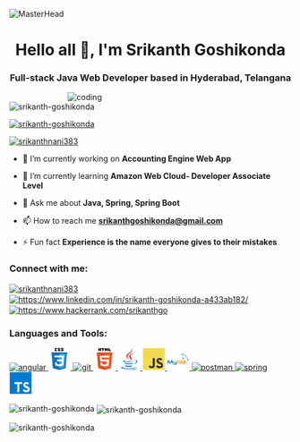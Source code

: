 ![MasterHead](https://chkskills.com/wp-content/uploads/2020/04/PNC-Animated-Banners.gif)
<h1 align="center">Hello all 👋, I'm Srikanth Goshikonda</h1>
<h3 align="center">Full-stack Java Web Developer based in Hyderabad, Telangana</h3>
<img align="right" src="https://i.pinimg.com/originals/6e/a8/c6/6ea8c68dfa924bc2e6a9abe3e473087a.gif" alt="coding" width="400"></img>
<p align="left"> <img src="https://komarev.com/ghpvc/?username=srikanth-goshikonda&label=Profile%20views&color=0e75b6&style=flat" alt="srikanth-goshikonda" /> </p>

<p align="left"> <a href="https://github.com/ryo-ma/github-profile-trophy"><img src="https://github-profile-trophy.vercel.app/?username=srikanth-goshikonda" alt="srikanth-goshikonda" /></a> </p>

<p align="left"> <a href="https://twitter.com/srikanthnani383" target="blank"><img src="https://img.shields.io/twitter/follow/srikanthnani383?logo=twitter&style=for-the-badge" alt="srikanthnani383" /></a> </p>

- 🔭 I’m currently working on **Accounting Engine Web App**

- 🌱 I’m currently learning **Amazon Web Cloud- Developer Associate Level**

- 💬 Ask me about **Java, Spring, Spring Boot**

- 📫 How to reach me **srikanthgoshikonda@gmail.com**

- ⚡ Fun fact **Experience is the name everyone gives to their mistakes**

<h3 align="left">Connect with me:</h3>
<p align="left">
<a href="https://twitter.com/srikanthnani383" target="blank"><img align="center" src="https://raw.githubusercontent.com/rahuldkjain/github-profile-readme-generator/master/src/images/icons/Social/twitter.svg" alt="srikanthnani383" height="30" width="40" /></a>
<a href="https://linkedin.com/in/https://www.linkedin.com/in/srikanth-goshikonda-a433ab182/" target="blank"><img align="center" src="https://raw.githubusercontent.com/rahuldkjain/github-profile-readme-generator/master/src/images/icons/Social/linked-in-alt.svg" alt="https://www.linkedin.com/in/srikanth-goshikonda-a433ab182/" height="30" width="40" /></a>
<a href="https://www.hackerrank.com/https://www.hackerrank.com/srikanthgo" target="blank"><img align="center" src="https://raw.githubusercontent.com/rahuldkjain/github-profile-readme-generator/master/src/images/icons/Social/hackerrank.svg" alt="https://www.hackerrank.com/srikanthgo" height="30" width="40" /></a>
</p>

<h3 align="left">Languages and Tools:</h3>
<p align="left"> <a href="https://angular.io" target="_blank" rel="noreferrer"> <img src="https://angular.io/assets/images/logos/angular/angular.svg" alt="angular" width="40" height="40"/> </a> <a href="https://www.w3schools.com/css/" target="_blank" rel="noreferrer"> <img src="https://raw.githubusercontent.com/devicons/devicon/master/icons/css3/css3-original-wordmark.svg" alt="css3" width="40" height="40"/> </a> <a href="https://git-scm.com/" target="_blank" rel="noreferrer"> <img src="https://www.vectorlogo.zone/logos/git-scm/git-scm-icon.svg" alt="git" width="40" height="40"/> </a> <a href="https://www.w3.org/html/" target="_blank" rel="noreferrer"> <img src="https://raw.githubusercontent.com/devicons/devicon/master/icons/html5/html5-original-wordmark.svg" alt="html5" width="40" height="40"/> </a> <a href="https://www.java.com" target="_blank" rel="noreferrer"> <img src="https://raw.githubusercontent.com/devicons/devicon/master/icons/java/java-original.svg" alt="java" width="40" height="40"/> </a> <a href="https://developer.mozilla.org/en-US/docs/Web/JavaScript" target="_blank" rel="noreferrer"> <img src="https://raw.githubusercontent.com/devicons/devicon/master/icons/javascript/javascript-original.svg" alt="javascript" width="40" height="40"/> </a> <a href="https://www.mysql.com/" target="_blank" rel="noreferrer"> <img src="https://raw.githubusercontent.com/devicons/devicon/master/icons/mysql/mysql-original-wordmark.svg" alt="mysql" width="40" height="40"/> </a> <a href="https://postman.com" target="_blank" rel="noreferrer"> <img src="https://www.vectorlogo.zone/logos/getpostman/getpostman-icon.svg" alt="postman" width="40" height="40"/> </a> <a href="https://spring.io/" target="_blank" rel="noreferrer"> <img src="https://www.vectorlogo.zone/logos/springio/springio-icon.svg" alt="spring" width="40" height="40"/> </a> <a href="https://www.typescriptlang.org/" target="_blank" rel="noreferrer"> <img src="https://raw.githubusercontent.com/devicons/devicon/master/icons/typescript/typescript-original.svg" alt="typescript" width="40" height="40"/> </a> </p>

<p><img align="left" src="https://github-readme-stats.vercel.app/api/top-langs?username=srikanth-goshikonda&show_icons=true&locale=en&layout=compact" alt="srikanth-goshikonda" /></p>

<p>&nbsp;<img align="center" src="https://github-readme-stats.vercel.app/api?username=srikanth-goshikonda&show_icons=true&locale=en" alt="srikanth-goshikonda" /></p>

<p><img align="center" src="https://github-readme-streak-stats.herokuapp.com/?user=srikanth-goshikonda&" alt="srikanth-goshikonda" /></p>
